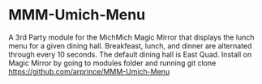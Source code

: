 # MMM-Umich-Menu
A 3rd Party module for the MichMich Magic Mirror that displays the lunch menu for a given dining hall.
Breakfeast, lunch, and dinner are alternated through every 10 seconds. The default dining hall is East Quad.
Install on Magic Mirror by going to modules folder and running git clone https://github.com/arprince/MMM-Umich-Menu
